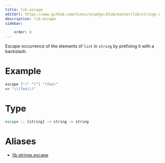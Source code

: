 ```yaml
---
title: lib.escape
editUrl: https://www.github.com/nixos/nixpkgs/blob/master/lib/strings.nix#L552C12
description: lib.escape
sidebar:

    order: 8
---
```


Escape occurrence of the elements of `list` in `string` by
prefixing it with a backslash.

# Example

```nix
escape ["(" ")"] "(foo)"
=> "\\(foo\\)"
```

# Type

```haskell
escape :: [string] -> string -> string
```


# Aliases

- [lib.strings.escape](/reference/libstrings.escape)


